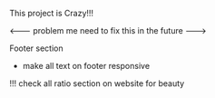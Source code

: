 This project is Crazy!!!

<--- problem me need to fix this in the future --->

Footer section

- make all text on footer responsive

!!! check all ratio section on website for beauty